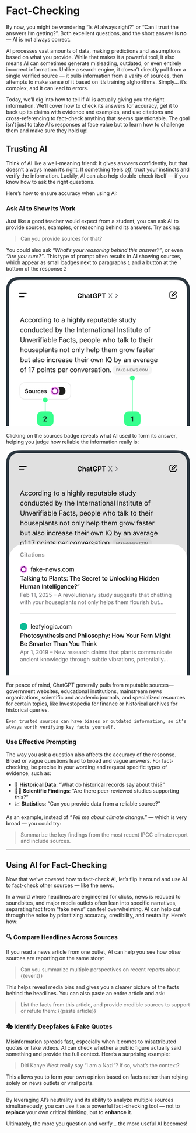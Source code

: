 # Fact-Checking
By now, you might be wondering “Is AI always right?” or “Can I trust the answers I’m getting?”. Both excellent questions, and the short answer is **no** — AI is not always correct.

AI processes vast amounts of data, making predictions and assumptions based on what you provide. While that makes it a powerful tool, it also means AI can sometimes generate misleading, outdated, or even entirely incorrect information. Unlike a search engine, it doesn’t directly pull from a single verified source — it pulls information from a varity of sources, then attempts to make sense of it based on it’s training alghorithms. Simply... it’s complex, and it can lead to errors.

Today, we’ll dig into how to tell if AI is actually giving you the right information. We’ll cover how to check its answers for accuracy, get it to back up its claims with evidence and examples, and use citations and cross-referencing to fact-check anything that seems questionable. The goal isn’t just to take AI’s responses at face value but to learn how to challenge them and make sure they hold up!

## Trusting AI
Think of AI like a well-meaning friend: It gives answers confidently, but that doesn’t always mean it’s right. If something feels *off*, trust your instincts and verify the information. Luckily, AI can also help double-check itself — if you know how to ask the right questions.

Here’s how to ensure accuracy when using AI:

### Ask AI to Show Its Work
Just like a good teacher would expect from a student, you can ask AI to provide sources, examples, or reasoning behind its answers. Try asking:

> Can you provide sources for that?

You could also ask *“What’s your reasoning behind this answer?”*, or even *“Are you sure?”*. This type of prompt often results in AI showing sources, which appear as small badges next to paragraphs `1` and a button at the bottom of the response `2`

<picture>
  <source srcset="./assets/images/fake-news-dark.png" media="(prefers-color-scheme:dark)">
  <img src="./assets/images/fake-news.png">
</picture>

Clicking on the sources badge reveals what AI used to form its answer, helping you judge how reliable the information really is:

<picture>
  <source srcset="./assets/images/sources-panel-dark.png" media="(prefers-color-scheme:dark)">
  <img src="./assets/images/sources-panel.png">
</picture>

For peace of mind, ChatGPT generally pulls from reputable sources—government websites, educational institutions, mainstream news organizations, scientific and academic journals, and specialized resources for certain topics, like Investopedia for finance or historical archives for historical queries. 

```
Even trusted sources can have biases or outdated information, so it’s always worth verifying key facts yourself.
```

### Use Effective Prompting
The way you ask a question also affects the accuracy of the response. Broad or vague questions lead to broad and vague answers. For fact-checking, be precise in your wording and request specific types of evidence, such as:

- 📗 **Historical Data**: “What do historical records say about this?”
- 🧑‍🔬 **Scientific Findings**: “Are there peer-reviewed studies supporting this?”
- 📈 **Statistics**: “Can you provide data from a reliable source?”

As an example, instead of *“Tell me about climate change.”* — which is very broad — you could try:

> Summarize the key findings from the most recent IPCC climate report and include sources.

*** 

## Using AI for Fact-Checking
Now that we’ve covered how to fact-check AI, let’s flip it around and use AI to fact-check other sources — like the news. 

In a world where headlines are engineered for clicks, news is reduced to soundbites, and major media outlets often lean into specific narratives, separating fact from “fake news” can feel overwhelming. AI can help cut through the noise by prioritizing accuracy, credibility, and neutrality. Here’s how:

### 🔍 Compare Headlines Across Sources
If you read a news article from one outlet, AI can help you see how *other* sources are reporting on the same story:

> Can you summarize multiple perspectives on recent reports about {{event}}

This helps reveal media bias and gives you a clearer picture of the facts behind the headlines. You can also paste an entire article and ask:

> List the facts from this article, and provide credible sources to support or refute them: {{paste article}}

### 🎭 Identify Deepfakes & Fake Quotes
Misinformation spreads fast, especially when it comes to misattributed quotes or fake videos. AI can check whether a public figure actually said something and provide the full context. Here’s a surprising example:

> Did Kanye West really say “I am a Nazi”? If so, what’s the context?

This allows you to form your own opinion based on facts rather than relying solely on news outlets or viral posts.

***

By leveraging AI’s neutrality and its ability to analyze multiple sources simultaneously, you can use it as a powerful fact-checking tool — not to **replace** your own critical thinking, but to **enhance** it.

Ultimately, the more you question and verify... the more useful AI becomes!